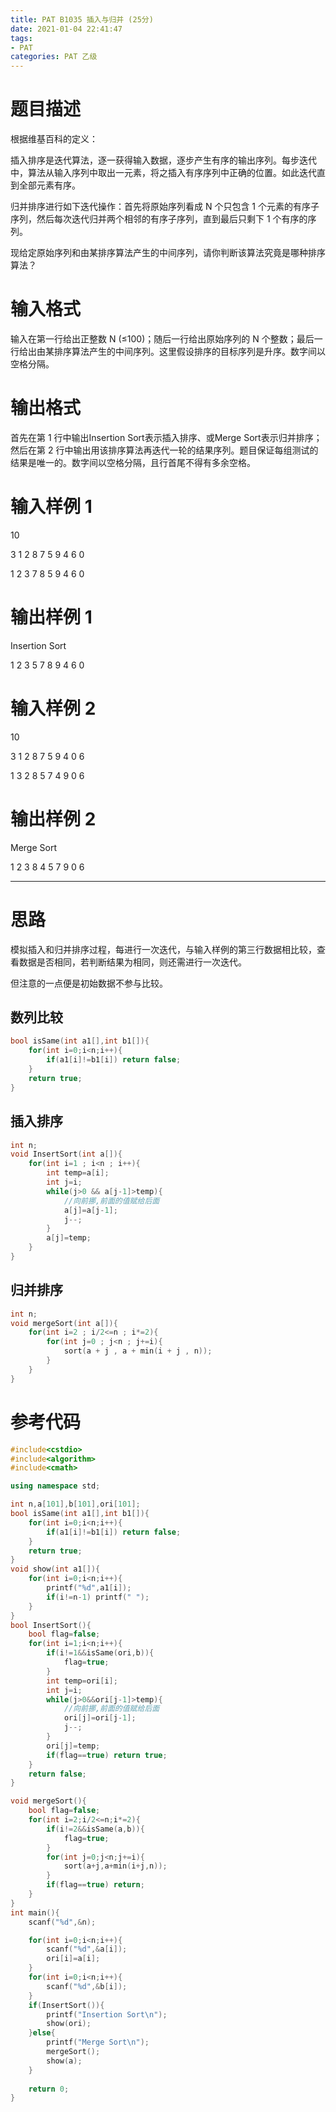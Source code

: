 ```yaml
---
title: PAT B1035 插入与归并 (25分)
date: 2021-01-04 22:41:47
tags:
- PAT
categories: PAT 乙级
---
```

# 题目描述
根据维基百科的定义：

插入排序是迭代算法，逐一获得输入数据，逐步产生有序的输出序列。每步迭代中，算法从输入序列中取出一元素，将之插入有序序列中正确的位置。如此迭代直到全部元素有序。

归并排序进行如下迭代操作：首先将原始序列看成 N 个只包含 1 个元素的有序子序列，然后每次迭代归并两个相邻的有序子序列，直到最后只剩下 1 个有序的序列。

现给定原始序列和由某排序算法产生的中间序列，请你判断该算法究竟是哪种排序算法？

# 输入格式
输入在第一行给出正整数 N (≤100)；随后一行给出原始序列的 N 个整数；最后一行给出由某排序算法产生的中间序列。这里假设排序的目标序列是升序。数字间以空格分隔。
# 输出格式
首先在第 1 行中输出Insertion Sort表示插入排序、或Merge Sort表示归并排序；然后在第 2 行中输出用该排序算法再迭代一轮的结果序列。题目保证每组测试的结果是唯一的。数字间以空格分隔，且行首尾不得有多余空格。
# 输入样例 1
10

3 1 2 8 7 5 9 4 6 0

1 2 3 7 8 5 9 4 6 0
# 输出样例 1
Insertion Sort

1 2 3 5 7 8 9 4 6 0
# 输入样例 2
10

3 1 2 8 7 5 9 4 0 6

1 3 2 8 5 7 4 9 0 6
# 输出样例 2
Merge Sort

1 2 3 8 4 5 7 9 0 6
<hr/>

# 思路
模拟插入和归并排序过程，每进行一次迭代，与输入样例的第三行数据相比较，查看数据是否相同，若判断结果为相同，则还需进行一次迭代。

但注意的一点便是初始数据不参与比较。
## 数列比较
```c++
bool isSame(int a1[],int b1[]){
	for(int i=0;i<n;i++){
		if(a1[i]!=b1[i]) return false;
	}
	return true;
}
```
## 插入排序
```c++
int n;
void InsertSort(int a[]){
	for(int i=1 ; i<n ; i++){
		int temp=a[i];
		int j=i;
		while(j>0 && a[j-1]>temp){
			//向前挪,前面的值赋给后面 
			a[j]=a[j-1]; 
			j--; 
		}
		a[j]=temp;
	}
}
```
## 归并排序
```c++
int n;
void mergeSort(int a[]){
	for(int i=2 ; i/2<=n ; i*=2){
		for(int j=0 ; j<n ; j+=i){
			sort(a + j , a + min(i + j , n));
		}
	}
}
```

# 参考代码
``` c++
#include<cstdio> 
#include<algorithm>
#include<cmath>

using namespace std;

int n,a[101],b[101],ori[101];
bool isSame(int a1[],int b1[]){
	for(int i=0;i<n;i++){
		if(a1[i]!=b1[i]) return false;
	}
	return true;
}
void show(int a1[]){
	for(int i=0;i<n;i++){
		printf("%d",a1[i]);
		if(i!=n-1) printf(" ");
	}
}
bool InsertSort(){
	bool flag=false;
	for(int i=1;i<n;i++){
		if(i!=1&&isSame(ori,b)){
			flag=true;
		}
		int temp=ori[i];
		int j=i;
		while(j>0&&ori[j-1]>temp){
			//向前挪,前面的值赋给后面 
			ori[j]=ori[j-1]; 
			j--; 
		}
		ori[j]=temp;
		if(flag==true) return true; 
	}
	return false;
}

void mergeSort(){
	bool flag=false;
	for(int i=2;i/2<=n;i*=2){
		if(i!=2&&isSame(a,b)){
			flag=true;
		}
		for(int j=0;j<n;j+=i){
			sort(a+j,a+min(i+j,n));
		}
		if(flag==true) return; 
	}
}
int main(){
	scanf("%d",&n);

	for(int i=0;i<n;i++){
		scanf("%d",&a[i]);
		ori[i]=a[i];
	}
	for(int i=0;i<n;i++){
		scanf("%d",&b[i]);
	}
	if(InsertSort()){
		printf("Insertion Sort\n");
		show(ori);
	}else{
		printf("Merge Sort\n");
		mergeSort();
		show(a);
	}
	
	return 0; 
}
```